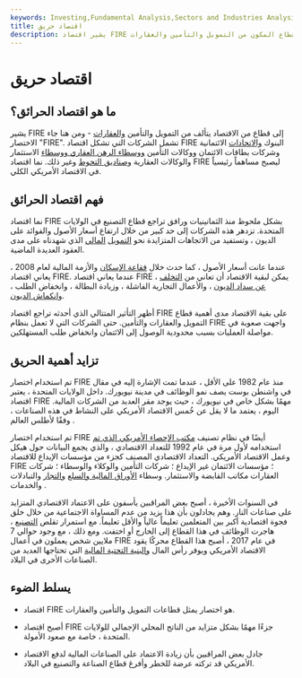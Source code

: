 ```yaml
---
keywords: Investing,Fundamental Analysis,Sectors and Industries Analysis,Sectors and Industries
title: اقتصاد حريق
description: يشير اقتصاد FIRE إلى القطاع المكون من التمويل والتأمين والعقارات.
---
```


# اقتصاد حريق
## ما هو اقتصاد الحرائق؟

يشير FIRE إلى قطاع من الاقتصاد يتألف من التمويل والتأمين [والعقارات](/realestate) - ومن هنا جاء الاختصار "FIRE". تشمل الشركات التي تشكل اقتصاد FIRE البنوك [والاتحادات](/creditunion) الائتمانية وشركات بطاقات الائتمان ووكالات التأمين [ووسطاء الرهن العقاري ووسطاء](/mortgagebroker) الاستثمار والوكالات العقارية [وصناديق التحوط](/hedgefund) وغير ذلك. نما اقتصاد FIRE ليصبح مساهماً رئيسياً في الاقتصاد الأمريكي الكلي.

## فهم اقتصاد الحرائق

نما اقتصاد FIRE بشكل ملحوظ منذ الثمانينيات ورافق تراجع قطاع التصنيع في الولايات المتحدة. تزدهر هذه الشركات إلى حد كبير من خلال ارتفاع أسعار الأصول والفوائد على الديون ، وتستفيد من الاتجاهات المتزايدة نحو [التمويل](/financialization) [المالي](/financialization) الذي شهدناه على مدى العقود العديدة الماضية.

عندما عانت أسعار الأصول ، كما حدث خلال [فقاعة الإسكان](/housing_bubble) والأزمة المالية لعام 2008 ، يعاني اقتصاد FIRE. عندما يعاني اقتصاد FIRE ، يمكن لبقية الاقتصاد أن تعاني من [التخلف عن سداد الديون](/default2) ، والأعمال التجارية الفاشلة ، وزيادة البطالة ، وانخفاض الطلب ، [وانكماش الديون](/debtdeflation).

أظهر التأثير المتتالي الذي أحدثه تراجع اقتصاد FIRE على بقية الاقتصاد مدى أهمية قطاع التمويل والعقارات والتأمين. حتى الشركات التي لا تعمل بنظام FIRE واجهت صعوبة في مواصلة العمليات بسبب محدودية الوصول إلى الائتمان وانخفاض طلب المستهلكين.

## تزايد أهمية الحريق

تم استخدام اختصار FIRE منذ عام 1982 على الأقل ، عندما تمت الإشارة إليه في مقال في واشنطن بوست يصف نمو الوظائف في مدينة نيويورك. داخل الولايات المتحدة ، يعتبر اقتصاد FIRE مهمًا بشكل خاص في نيويورك ، حيث يوجد مقر العديد من الشركات المالية. اليوم ، يعتمد ما لا يقل عن خُمس الاقتصاد الأمريكي على النشاط في هذه الصناعات ، وفقًا لأطلس العالم .

تم استخدام اختصار FIRE أيضًا في نظام تصنيف [مكتب الإحصاء الأمريكي الذي تم](/bureauofcensus) استخدامه لأول مرة في عام 1992 للتعداد الاقتصادي ، والذي يجمع البيانات حول هيكل وعمل الاقتصاد الأمريكي. التعداد الاقتصادي المصنف كجزء من مؤسسات الإيداع للاقتصاد FIRE ؛ مؤسسات الائتمان غير الإيداع ؛ شركات التأمين والوكلاء والوسطاء ؛ شركات العقارات مكاتب القابضة والاستثمار. وسطاء [الأوراق المالية والسلع](/commodity) [والتجار](/security) والتبادلات والخدمات .

في السنوات الأخيرة ، أصبح بعض المراقبين يأسفون على الاعتماد الاقتصادي المتزايد على صناعات النار. وهم يجادلون بأن هذا يزيد من عدم المساواة الاجتماعية من خلال خلق فجوة اقتصادية أكبر بين المتعلمين تعليماً عالياً والأقل تعليماً. مع استمرار تقلص [التصنيع](/manufacturing) ، هاجرت الوظائف في هذا القطاع إلى الخارج أو اختفت. ومع ذلك ، مع وجود حوالي 7 ملايين شخص يعملون في أعمال FIRE في عام 2017 ، أصبح هذا القطاع محركًا يقود الاقتصاد الأمريكي ويوفر رأس المال [والبنية التحتية المالية](/infrastructure) التي تحتاجها العديد من الصناعات الأخرى في البلاد.

## يسلط الضوء

- اقتصاد FIRE هو اختصار يمثل قطاعات التمويل والتأمين والعقارات.

- أصبح اقتصاد FIRE جزءًا مهمًا بشكل متزايد من الناتج المحلي الإجمالي للولايات المتحدة ، خاصة مع صعود الأمولة.

- جادل بعض المراقبين بأن زيادة الاعتماد على الصناعات المالية لدفع الاقتصاد الأمريكي قد تركته عرضة للخطر وأفرغ قطاع الصناعة والتصنيع في البلاد.

